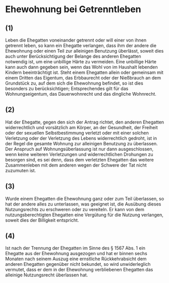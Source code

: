 # Ehewohnung bei Getrenntleben



## (1)

 Leben die Ehegatten voneinander getrennt oder will einer von ihnen getrennt leben, so kann ein Ehegatte verlangen, dass ihm der andere die Ehewohnung oder einen Teil zur alleinigen Benutzung überlässt, soweit dies auch unter Berücksichtigung der Belange des anderen Ehegatten notwendig ist, um eine unbillige Härte zu vermeiden. Eine unbillige Härte kann auch dann gegeben sein, wenn das Wohl von im Haushalt lebenden Kindern beeinträchtigt ist. Steht einem Ehegatten allein oder gemeinsam mit einem Dritten das Eigentum, das Erbbaurecht oder der Nießbrauch an dem Grundstück zu, auf dem sich die Ehewohnung befindet, so ist dies besonders zu berücksichtigen; Entsprechendes gilt für das Wohnungseigentum, das Dauerwohnrecht und das dingliche Wohnrecht.

## (2)

 Hat der Ehegatte, gegen den sich der Antrag richtet, den anderen Ehegatten widerrechtlich und vorsätzlich am Körper, an der Gesundheit, der Freiheit oder der sexuellen Selbstbestimmung verletzt oder mit einer solchen Verletzung oder der Verletzung des Lebens widerrechtlich gedroht, ist in der Regel die gesamte Wohnung zur alleinigen Benutzung zu überlassen. Der Anspruch auf Wohnungsüberlassung ist nur dann ausgeschlossen, wenn keine weiteren Verletzungen und widerrechtlichen Drohungen zu besorgen sind, es sei denn, dass dem verletzten Ehegatten das weitere Zusammenleben mit dem anderen wegen der Schwere der Tat nicht zuzumuten ist.

## (3)

 Wurde einem Ehegatten die Ehewohnung ganz oder zum Teil überlassen, so hat der andere alles zu unterlassen, was geeignet ist, die Ausübung dieses Nutzungsrechts zu erschweren oder zu vereiteln. Er kann von dem nutzungsberechtigten Ehegatten eine Vergütung für die Nutzung verlangen, soweit dies der Billigkeit entspricht.

## (4)

 Ist nach der Trennung der Ehegatten im Sinne des § 1567 Abs. 1 ein Ehegatte aus der Ehewohnung ausgezogen und hat er binnen sechs Monaten nach seinem Auszug eine ernstliche Rückkehrabsicht dem anderen Ehegatten gegenüber nicht bekundet, so wird unwiderleglich vermutet, dass er dem in der Ehewohnung verbliebenen Ehegatten das alleinige Nutzungsrecht überlassen hat. 

